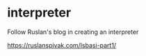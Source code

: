 # interpreter
Follow Ruslan's blog in creating an interpreter

https://ruslanspivak.com/lsbasi-part1/
